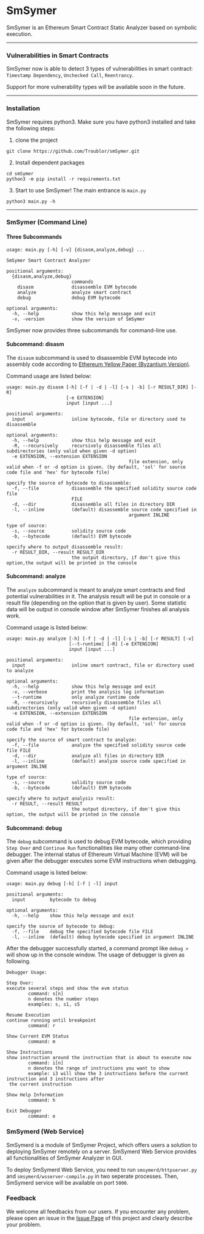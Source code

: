 # SmSymer
SmSymer is an Ethereum Smart Contract Static Analyzer based on symbolic execution. 

---

### Vulnerabilities in Smart Contracts

SmSymer now is able to detect 3 types of vulnerabilities in smart contract: `Timestamp Dependency`, `Unchecked Call`, `Reentrancy`.

Support for more vulnerability types will be available soon in the future. 

---

### Installation

SmSymer requires python3. Make sure you have python3 installed and take the following steps: 

1. clone the project
```
git clone https://github.com/Troublor/smSymer.git
```

2. Install dependent packages
```
cd smSymer
python3 -m pip install -r requirements.txt
```

3. Start to use SmSymer! The main entrance is `main.py`
```
python3 main.py -h
```

---

### SmSymer (Command Line)

#### Three Subcommands

```
usage: main.py [-h] [-v] {disasm,analyze,debug} ...

SmSymer Smart Contract Analyzer

positional arguments:
  {disasm,analyze,debug}
                        commands
    disasm              disassemble EVM bytecode
    analyze             analyze smart contract
    debug               debug EVM bytecode

optional arguments:
  -h, --help            show this help message and exit
  -v, -version          show the version of SmSymer
```

SmSymer now provides three subcommands for command-line use. 

#### Subcommand: disasm

The `disasm` subcommand is used to disassemble EVM bytecode into assembly code according to [Ethereum Yellow Paper (Byzantium Version)](https://ethereum.github.io/yellowpaper/paper.pdf). 

Command usage are listed below:

```
usage: main.py disasm [-h] [-f | -d | -l] [-s | -b] [-r RESULT_DIR] [-R]
                      [-e EXTENSION]
                      input [input ...]

positional arguments:
  input                 inline bytecode, file or directory used to disassemble

optional arguments:
  -h, --help            show this help message and exit
  -R, --recursively     recursively disassemble files all subdirectories (only valid when given -d option)
  -e EXTENSION, --extension EXTENSION
                       						 file extension, only valid when -f or -d option is given. (by default, 'sol' for source code file and 'hex' for bytecode file)

specify the source of bytecode to disassemble:
  -f, --file            disassemble the specified solidity source code file
                        FILE
  -d, --dir             disassemble all files in directory DIR
  -l, --inline          (default) disassemble source code specified in
                        					 argument INLINE

type of source:
  -s, --source          solidity source code
  -b, --bytecode        (default) EVM bytecode

specify where to output disassemble result:
  -r RESULT_DIR, --result RESULT_DIR
                        the output directory, if don't give this option,the output will be printed in the console
```

#### Subcommand: analyze

The `analyze` subcommand is meant to analyze smart contracts and find potential vulnerabilities in it. The analysis result will be put in console or a result file (depending on the option that is given by user). Some statistic data will be output in console window after SmSymer finishes all analysis work. 

Command usage is listed below: 

```
usage: main.py analyze [-h] [-f | -d | -l] [-s | -b] [-r RESULT] [-v]
                       [--t-runtime] [-R] [-e EXTENSION]
                       input [input ...]

positional arguments:
  input                 inline smart contract, file or directory used to analyze

optional arguments:
  -h, --help            show this help message and exit
  -v, --verbose         print the analysis log information
  --t-runtime           only analyze runtime code
  -R, --recursively     recursively disassemble files all subdirectories (only valid when given -d option)
  -e EXTENSION, --extension EXTENSION
                        					 file extension, only valid when -f or -d option is given. (by default, 'sol' for source code file and 'hex' for bytecode file)

specify the source of smart contract to analyze:
  -f, --file            analyze the specified solidity source code file FILE
  -d, --dir             analyze all files in directory DIR
  -l, --inline          (default) analyze source code specified in argument INLINE

type of source:
  -s, --source          solidity source code
  -b, --bytecode        (default) EVM bytecode

specify where to output analysis result:
  -r RESULT, --result RESULT
                       	the output directory, if don't give this option, the output will be printed in the console
```

#### Subcommand: debug

The `debug` subcommand is used to debug EVM bytecode, which providing `Step Over` and `Continue Run` functionalities like many other command-line debugger. The internal status of Ethereum Virtual Machine (EVM) will be given after the debugger executes some EVM instructions when debugging. 

Command usage is listed below: 

```
usage: main.py debug [-h] [-f | -l] input

positional arguments:
  input         bytecode to debug

optional arguments:
  -h, --help    show this help message and exit

specify the source of bytecode to debug:
  -f, --file    debug the specified bytecode file FILE
  -l, --inline  (default) debug bytecode specified in argument INLINE
```

After the debugger successfully started, a command prompt like `debug >` will show up in the console window. The usage of debugger is given as following. 

```
Debugger Usage:

Step Over:
execute several steps and show the evm status
        command: s[n]
        n denotes the number steps
        examples: s, s1, s5

Resume Execution
continue running until breakpoint
        command: r

Show Current EVM Status
        command: m

Show Instructions
show instruction around the instruction that is about to execute now
        command: i[n]
        n denotes the range of instructions you want to show
        example: i3 will show the 3 instructions before the current instruction and 3 instructions after
 the current instruction

Show Help Information
        command: h

Exit Debugger
        command: e
```

### SmSymerd (Web Service)

SmSymerd is a module of SmSymer Project, which offers users a solution to deploying SmSymer remotely on a server. SmSymerd Web Service provides all functionalities of SmSymer Analyzer in GUI. 

To deploy SmSymerd Web Service, you need to run `smsymerd/httpserver.py` and `smsymerd/wsserver-compile.py` in two seperate processes. Then, SmSymerd service will be available on port `5000`. 

### Feedback

We welcome all feedbacks from our users. If you encounter any problem, please open an issue in the [Issue Page](https://github.com/Troublor/smSymer/issues) of this project and clearly describe your problem. 
